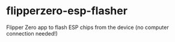 # flipperzero-esp-flasher
Flipper Zero app to flash ESP chips from the device (no computer connection needed!)
